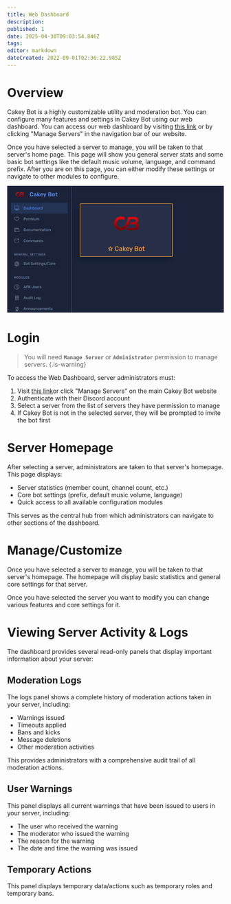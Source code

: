 ```yaml
---
title: Web Dashboard
description: 
published: 1
date: 2025-04-30T09:03:54.846Z
tags: 
editor: markdown
dateCreated: 2022-09-01T02:36:22.985Z
---
```


# Overview

Cakey Bot is a highly customizable utility and moderation bot. You can configure many features and settings in Cakey Bot using our web dashboard. You can access our web dashboard by visiting [this link](https://cakey.bot/dashboard/public) or by clicking "Manage Servers" in the navigation bar of our website.

Once you have selected a server to manage, you will be taken to that server's home page. This page will show you general server stats and some basic bot settings like the default music volume, language, and command prefix. After you are on this page, you can either modify these settings or navigate to other modules to configure.

![image.png](/dash/image.png)

# Login
> You will need **`Manage Server`** or **`Administrator`** permission to manage servers.
{.is-warning}

To access the Web Dashboard, server administrators must:

1) Visit [this link](https://cakey.bot/dashboard/public)or click "Manage Servers" on the main Cakey Bot website
2) Authenticate with their Discord account
3) Select a server from the list of servers they have permission to manage
4) If Cakey Bot is not in the selected server, they will be prompted to invite the bot first

# Server Homepage
After selecting a server, administrators are taken to that server's homepage. This page displays:

* Server statistics (member count, channel count, etc.)
* Core bot settings (prefix, default music volume, language)
* Quick access to all available configuration modules

This serves as the central hub from which administrators can navigate to other sections of the dashboard.

# Manage/Customize

Once you have selected a server to manage, you will be taken to that server's homepage. The homepage will display basic statistics and general core settings for that server.

Once you have selected the server you want to modify you can change various features and core settings for it.

# Viewing Server Activity & Logs

The dashboard provides several read-only panels that display important information about your server:

## Moderation Logs
The logs panel shows a complete history of moderation actions taken in your server, including:

* Warnings issued
* Timeouts applied
* Bans and kicks
* Message deletions
* Other moderation activities

This provides administrators with a comprehensive audit trail of all moderation actions.

## User Warnings
This panel displays all current warnings that have been issued to users in your server, including:

* The user who received the warning
* The moderator who issued the warning
* The reason for the warning
* The date and time the warning was issued

## Temporary Actions
This panel displays temporary data/actions such as temporary roles and temporary bans.